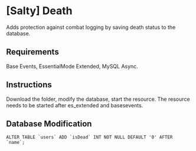 # [Salty] Death
Adds protection against combat logging by saving death status to the database.

## Requirements
Base Events, EssentialMode Extended, MySQL Async.

## Instructions
Download the folder, modify the database, start the resource. 
The resource needs to be started after es_extended and basesevents.

## Database Modification
```
ALTER TABLE `users` ADD `isDead` INT NOT NULL DEFAULT '0' AFTER `name`;
```
